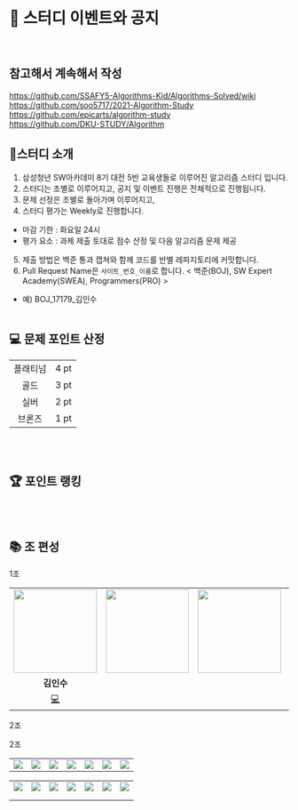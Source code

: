 # 📢 스터디 이벤트와 공지
<br>

## 참고해서 계속해서 작성 <br>
https://github.com/SSAFY5-Algorithms-Kid/Algorithms-Solved/wiki <br>
https://github.com/soo5717/2021-Algorithm-Study <br>
https://github.com/epicarts/algorithm-study <br>
https://github.com/DKU-STUDY/Algorithm <br>

## 📖스터디 소개

1. 삼성청년 SW아카데미 8기 대전 5반 교육생들로 이루어진 알고리즘 스터디 입니다.
2. 스터디는 조별로 이루어지고, 공지 및 이벤트 진행은 전체적으로 진행됩니다.
3. 문제 선정은 조별로 돌아가며 이루어지고, 
4. 스터디 평가는 Weekly로 진행합니다.
  - 마감 기한 : 화요일 24시
  - 평가 요소 : 과제 제출 토대로 점수 산정 및 다음 알고리즘 문제 제공
5. 제출 방법은 백준 통과 캡쳐와 함께 코드를 반별 레파지토리에 커밋합니다.
6. Pull Request Name은 `사이트_번호_이름`로 합니다. < 백준(BOJ), SW Expert Academy(SWEA), Programmers(PRO) >
  - 예) BOJ_17179_김인수
<br><br>

## 💻 문제 포인트 산정

<table align="center" width="50%">
  <tr>
    <td align="center">플래티넘</td>
    <td align="center">4 pt</td>
  </tr>
  <tr>
    <td align="center">골드</td>
    <td align="center">3 pt</td>
  </tr>
  <tr>
    <td align="center">실버</td>
    <td align="center">2 pt</td>
  </tr>
  <tr>
    <td align="center">브론즈</td>
    <td align="center">1 pt</td>
  </tr>
</table>

<br><br>   
## 🏆 포인트 랭킹

<br><br>
## 📚 조 편성
1조
<table align="center" width="50%">
  <tr>
    <td align="center"><a href="https://github.com/87289383"><img src="https://avatars.githubusercontent.com/u/87289383?v=4" width="150px"></a></td>
    <td align="center"><a href="https://github.com/87289383"><img src="https://velog.velcdn.com/images/tanger2ne/post/fb18c31b-9cea-4b0b-bc1e-546198476465/image.png" width="150px"></a></td>
    <td align="center"><a href="https://github.com/87289383"><img src="https://velog.velcdn.com/images/tanger2ne/post/fb18c31b-9cea-4b0b-bc1e-546198476465/image.png" width="150px"></a></td>
    <td align="center"><a href="https://github.com/87289383"><img src="https://velog.velcdn.com/images/tanger2ne/post/fb18c31b-9cea-4b0b-bc1e-546198476465/image.png" width="150px"></a></td>
    <td align="center"><a href="https://github.com/87289383"><img src="https://velog.velcdn.com/images/tanger2ne/post/fb18c31b-9cea-4b0b-bc1e-546198476465/image.png" width="150px"></a></td>
    <td align="center"><a href="https://github.com/87289383"><img src="https://velog.velcdn.com/images/tanger2ne/post/fb18c31b-9cea-4b0b-bc1e-546198476465/image.png" width="150px"></a></td>
    <td align="center"><a href="https://github.com/87289383"><img src="https://velog.velcdn.com/images/tanger2ne/post/fb18c31b-9cea-4b0b-bc1e-546198476465/image.png" width="150px"></a></td>
  </tr>
  <tr>
    <td align="center"><b>김인수</b></td>
    <td align="center"><b></b></td>
    <td align="center"><b></b></td>
    <td align="center"><b></b></td>
    <td align="center"><b></b></td>
    <td align="center"><b></b></td>
    <td align="center"><b></b></td>
  </tr>
  <tr>
    <td align="center"><a href="https://github.com/iknowkis" title="Github">💻</a></td>
    <td align="center"></td>
    <td align="center"></td>
    <td align="center"></td>
    <td align="center"></td>
    <td align="center"></td>
    <td align="center"></td>
  </tr>
</table>

2조
<table align="center" width="50%">
  <tr>
    <td align="center"><a href="https://github.com/87289383"><img src="https://velog.velcdn.com/images/tanger2ne/post/fb18c31b-9cea-4b0b-bc1e-546198476465/image.png"></a></td>
    <td align="center"><a href="https://github.com/87289383"><img src="https://velog.velcdn.com/images/tanger2ne/post/fb18c31b-9cea-4b0b-bc1e-546198476465/image.png"></a></td>
    <td align="center"><a href="https://github.com/87289383"><img src="https://velog.velcdn.com/images/tanger2ne/post/fb18c31b-9cea-4b0b-bc1e-546198476465/image.png"></a></td>
    <td align="center"><a href="https://github.com/87289383"><img src="https://velog.velcdn.com/images/tanger2ne/post/fb18c31b-9cea-4b0b-bc1e-546198476465/image.png"></a></td>
    <td align="center"><a href="https://github.com/87289383"><img src="https://velog.velcdn.com/images/tanger2ne/post/fb18c31b-9cea-4b0b-bc1e-546198476465/image.png"></a></td>
    <td align="center"><a href="https://github.com/87289383"><img src="https://velog.velcdn.com/images/tanger2ne/post/fb18c31b-9cea-4b0b-bc1e-546198476465/image.png"></a></td>
    <td align="center"><a href="https://github.com/87289383"><img src="https://velog.velcdn.com/images/tanger2ne/post/fb18c31b-9cea-4b0b-bc1e-546198476465/image.png"></a></td>
  </tr>
  2조
<table align="center" width="50%">
  <tr>
    <td align="center"><a href="https://github.com/87289383"><img src="https://velog.velcdn.com/images/tanger2ne/post/fb18c31b-9cea-4b0b-bc1e-546198476465/image.png"></a></td>
    <td align="center"><a href="https://github.com/87289383"><img src="https://velog.velcdn.com/images/tanger2ne/post/fb18c31b-9cea-4b0b-bc1e-546198476465/image.png"></a></td>
    <td align="center"><a href="https://github.com/87289383"><img src="https://velog.velcdn.com/images/tanger2ne/post/fb18c31b-9cea-4b0b-bc1e-546198476465/image.png"></a></td>
    <td align="center"><a href="https://github.com/87289383"><img src="https://velog.velcdn.com/images/tanger2ne/post/fb18c31b-9cea-4b0b-bc1e-546198476465/image.png"></a></td>
    <td align="center"><a href="https://github.com/87289383"><img src="https://velog.velcdn.com/images/tanger2ne/post/fb18c31b-9cea-4b0b-bc1e-546198476465/image.png"></a></td>
    <td align="center"><a href="https://github.com/87289383"><img src="https://velog.velcdn.com/images/tanger2ne/post/fb18c31b-9cea-4b0b-bc1e-546198476465/image.png"></a></td>
    <td align="center"><a href="https://github.com/87289383"><img src="https://velog.velcdn.com/images/tanger2ne/post/fb18c31b-9cea-4b0b-bc1e-546198476465/image.png"></a></td>
  </tr>
  <tr>
    <td align="center"><b></b></td>
    <td align="center"><b></b></td>
    <td align="center"><b></b></td>
    <td align="center"><b></b></td>
    <td align="center"><b></b></td>
    <td align="center"><b></b></td>
    <td align="center"><b></b></td>
  </tr>
  <tr>
    <td align="center"></td>
    <td align="center"></td>
    <td align="center"></td>
    <td align="center"></td>
    <td align="center"></td>
    <td align="center"></td>
    <td align="center"></td>
  </tr>
</table>
